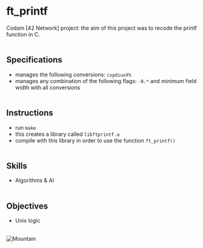# ft_printf

Codam [42 Network] project: the aim of this project was to recode the printf function in C.
<br/><br/>

## Specifications
- manages the following conversions: `cspdiuxX%`
- manages any combination of the following flags: `-0.*` and minimum field width with all conversions
<br/><br/>

## Instructions
- run `make`
- this creates a library called `libftprintf.a`
- compile with this library in order to use the function `ft_printf()`
<br/><br/>

## Skills
- Algorithms & AI
<br/><br/>

## Objectives
- Unix logic
<br/><br/>

![Mountain](https://github.com/subsp4ce/pics/blob/master/pexels-pixabay-46253.jpg "Mountain")
